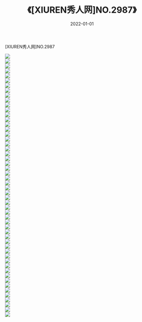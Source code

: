 ﻿---
layout: post
title:  《[XIUREN秀人网]NO.2987》
date:   2022-01-01
img: http://img.660000.xyz/Sharelink/秀人网/秀人网第03部分/[XIUREN秀人网]NO.2987/000.jpg
categories: [美女, 清纯, 唯美]
---

[XIUREN秀人网]NO.2987

 ![](http://img.660000.xyz/Sharelink/秀人网/秀人网第03部分/[XIUREN秀人网]NO.2987/001.jpg) <br>![](http://img.660000.xyz/Sharelink/秀人网/秀人网第03部分/[XIUREN秀人网]NO.2987/002.jpg) <br>![](http://img.660000.xyz/Sharelink/秀人网/秀人网第03部分/[XIUREN秀人网]NO.2987/003.jpg) <br>![](http://img.660000.xyz/Sharelink/秀人网/秀人网第03部分/[XIUREN秀人网]NO.2987/004.jpg) <br>![](http://img.660000.xyz/Sharelink/秀人网/秀人网第03部分/[XIUREN秀人网]NO.2987/005.jpg) <br>![](http://img.660000.xyz/Sharelink/秀人网/秀人网第03部分/[XIUREN秀人网]NO.2987/006.jpg) <br>![](http://img.660000.xyz/Sharelink/秀人网/秀人网第03部分/[XIUREN秀人网]NO.2987/007.jpg) <br>![](http://img.660000.xyz/Sharelink/秀人网/秀人网第03部分/[XIUREN秀人网]NO.2987/008.jpg) <br>![](http://img.660000.xyz/Sharelink/秀人网/秀人网第03部分/[XIUREN秀人网]NO.2987/009.jpg) <br>![](http://img.660000.xyz/Sharelink/秀人网/秀人网第03部分/[XIUREN秀人网]NO.2987/010.jpg) <br>![](http://img.660000.xyz/Sharelink/秀人网/秀人网第03部分/[XIUREN秀人网]NO.2987/011.jpg) <br>![](http://img.660000.xyz/Sharelink/秀人网/秀人网第03部分/[XIUREN秀人网]NO.2987/012.jpg) <br>![](http://img.660000.xyz/Sharelink/秀人网/秀人网第03部分/[XIUREN秀人网]NO.2987/013.jpg) <br>![](http://img.660000.xyz/Sharelink/秀人网/秀人网第03部分/[XIUREN秀人网]NO.2987/014.jpg) <br>![](http://img.660000.xyz/Sharelink/秀人网/秀人网第03部分/[XIUREN秀人网]NO.2987/015.jpg) <br>![](http://img.660000.xyz/Sharelink/秀人网/秀人网第03部分/[XIUREN秀人网]NO.2987/016.jpg) <br>![](http://img.660000.xyz/Sharelink/秀人网/秀人网第03部分/[XIUREN秀人网]NO.2987/017.jpg) <br>![](http://img.660000.xyz/Sharelink/秀人网/秀人网第03部分/[XIUREN秀人网]NO.2987/018.jpg) <br>![](http://img.660000.xyz/Sharelink/秀人网/秀人网第03部分/[XIUREN秀人网]NO.2987/019.jpg) <br>![](http://img.660000.xyz/Sharelink/秀人网/秀人网第03部分/[XIUREN秀人网]NO.2987/020.jpg) <br>![](http://img.660000.xyz/Sharelink/秀人网/秀人网第03部分/[XIUREN秀人网]NO.2987/021.jpg) <br>![](http://img.660000.xyz/Sharelink/秀人网/秀人网第03部分/[XIUREN秀人网]NO.2987/022.jpg) <br>![](http://img.660000.xyz/Sharelink/秀人网/秀人网第03部分/[XIUREN秀人网]NO.2987/023.jpg) <br>![](http://img.660000.xyz/Sharelink/秀人网/秀人网第03部分/[XIUREN秀人网]NO.2987/024.jpg) <br>![](http://img.660000.xyz/Sharelink/秀人网/秀人网第03部分/[XIUREN秀人网]NO.2987/025.jpg) <br>![](http://img.660000.xyz/Sharelink/秀人网/秀人网第03部分/[XIUREN秀人网]NO.2987/026.jpg) <br>![](http://img.660000.xyz/Sharelink/秀人网/秀人网第03部分/[XIUREN秀人网]NO.2987/027.jpg) <br>![](http://img.660000.xyz/Sharelink/秀人网/秀人网第03部分/[XIUREN秀人网]NO.2987/028.jpg) <br>![](http://img.660000.xyz/Sharelink/秀人网/秀人网第03部分/[XIUREN秀人网]NO.2987/029.jpg) <br>![](http://img.660000.xyz/Sharelink/秀人网/秀人网第03部分/[XIUREN秀人网]NO.2987/030.jpg) <br>![](http://img.660000.xyz/Sharelink/秀人网/秀人网第03部分/[XIUREN秀人网]NO.2987/031.jpg) <br>![](http://img.660000.xyz/Sharelink/秀人网/秀人网第03部分/[XIUREN秀人网]NO.2987/032.jpg) <br>![](http://img.660000.xyz/Sharelink/秀人网/秀人网第03部分/[XIUREN秀人网]NO.2987/033.jpg) <br>![](http://img.660000.xyz/Sharelink/秀人网/秀人网第03部分/[XIUREN秀人网]NO.2987/034.jpg) <br>![](http://img.660000.xyz/Sharelink/秀人网/秀人网第03部分/[XIUREN秀人网]NO.2987/035.jpg) <br>![](http://img.660000.xyz/Sharelink/秀人网/秀人网第03部分/[XIUREN秀人网]NO.2987/036.jpg) <br>![](http://img.660000.xyz/Sharelink/秀人网/秀人网第03部分/[XIUREN秀人网]NO.2987/037.jpg) <br>![](http://img.660000.xyz/Sharelink/秀人网/秀人网第03部分/[XIUREN秀人网]NO.2987/038.jpg) <br>![](http://img.660000.xyz/Sharelink/秀人网/秀人网第03部分/[XIUREN秀人网]NO.2987/039.jpg) <br>![](http://img.660000.xyz/Sharelink/秀人网/秀人网第03部分/[XIUREN秀人网]NO.2987/040.jpg) <br>![](http://img.660000.xyz/Sharelink/秀人网/秀人网第03部分/[XIUREN秀人网]NO.2987/041.jpg) <br>![](http://img.660000.xyz/Sharelink/秀人网/秀人网第03部分/[XIUREN秀人网]NO.2987/042.jpg) <br>![](http://img.660000.xyz/Sharelink/秀人网/秀人网第03部分/[XIUREN秀人网]NO.2987/043.jpg) <br>![](http://img.660000.xyz/Sharelink/秀人网/秀人网第03部分/[XIUREN秀人网]NO.2987/044.jpg) <br>![](http://img.660000.xyz/Sharelink/秀人网/秀人网第03部分/[XIUREN秀人网]NO.2987/045.jpg) <br>![](http://img.660000.xyz/Sharelink/秀人网/秀人网第03部分/[XIUREN秀人网]NO.2987/046.jpg) <br>![](http://img.660000.xyz/Sharelink/秀人网/秀人网第03部分/[XIUREN秀人网]NO.2987/047.jpg) <br>![](http://img.660000.xyz/Sharelink/秀人网/秀人网第03部分/[XIUREN秀人网]NO.2987/048.jpg) <br>![](http://img.660000.xyz/Sharelink/秀人网/秀人网第03部分/[XIUREN秀人网]NO.2987/049.jpg) <br>![](http://img.660000.xyz/Sharelink/秀人网/秀人网第03部分/[XIUREN秀人网]NO.2987/050.jpg) <br>![](http://img.660000.xyz/Sharelink/秀人网/秀人网第03部分/[XIUREN秀人网]NO.2987/051.jpg) <br>![](http://img.660000.xyz/Sharelink/秀人网/秀人网第03部分/[XIUREN秀人网]NO.2987/052.jpg) <br>![](http://img.660000.xyz/Sharelink/秀人网/秀人网第03部分/[XIUREN秀人网]NO.2987/053.jpg) <br>![](http://img.660000.xyz/Sharelink/秀人网/秀人网第03部分/[XIUREN秀人网]NO.2987/054.jpg) <br>